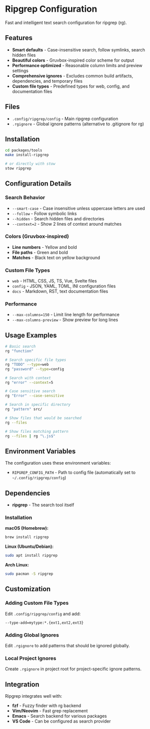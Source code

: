 # Ripgrep Configuration

Fast and intelligent text search configuration for ripgrep (rg).

## Features

- **Smart defaults** - Case-insensitive search, follow symlinks, search hidden files
- **Beautiful colors** - Gruvbox-inspired color scheme for output
- **Performance optimized** - Reasonable column limits and preview settings
- **Comprehensive ignores** - Excludes common build artifacts, dependencies, and temporary files
- **Custom file types** - Predefined types for web, config, and documentation files

## Files

- `.config/ripgrep/config` - Main ripgrep configuration
- `.rgignore` - Global ignore patterns (alternative to .gitignore for rg)

## Installation

```bash
cd packages/tools
make install-ripgrep

# or directly with stow
stow ripgrep
```

## Configuration Details

### Search Behavior
- `--smart-case` - Case insensitive unless uppercase letters are used
- `--follow` - Follow symbolic links
- `--hidden` - Search hidden files and directories
- `--context=2` - Show 2 lines of context around matches

### Colors (Gruvbox-inspired)
- **Line numbers** - Yellow and bold
- **File paths** - Green and bold
- **Matches** - Black text on yellow background

### Custom File Types
- `web` - HTML, CSS, JS, TS, Vue, Svelte files
- `config` - JSON, YAML, TOML, INI configuration files
- `docs` - Markdown, RST, text documentation files

### Performance
- `--max-columns=150` - Limit line length for performance
- `--max-columns-preview` - Show preview for long lines

## Usage Examples

```bash
# Basic search
rg "function"

# Search specific file types
rg "TODO" --type=web
rg "password" --type=config

# Search with context
rg "error" --context=5

# Case sensitive search
rg "Error" --case-sensitive

# Search in specific directory
rg "pattern" src/

# Show files that would be searched
rg --files

# Show files matching pattern
rg --files | rg "\.js$"
```

## Environment Variables

The configuration uses these environment variables:

- `RIPGREP_CONFIG_PATH` - Path to config file (automatically set to `~/.config/ripgrep/config`)

## Dependencies

- **ripgrep** - The search tool itself

### Installation

**macOS (Homebrew):**
```bash
brew install ripgrep
```

**Linux (Ubuntu/Debian):**
```bash
sudo apt install ripgrep
```

**Arch Linux:**
```bash
sudo pacman -S ripgrep
```

## Customization

### Adding Custom File Types
Edit `.config/ripgrep/config` and add:
```
--type-add=mytype:*.{ext1,ext2,ext3}
```

### Adding Global Ignores
Edit `.rgignore` to add patterns that should be ignored globally.

### Local Project Ignores
Create `.rgignore` in project root for project-specific ignore patterns.

## Integration

Ripgrep integrates well with:
- **fzf** - Fuzzy finder with rg backend
- **Vim/Neovim** - Fast grep replacement
- **Emacs** - Search backend for various packages
- **VS Code** - Can be configured as search provider
